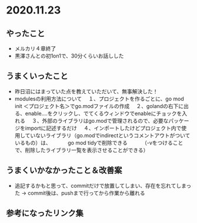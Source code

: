 # 2020.11.23

## やったこと

- メルカリ４章終了
- 黒澤さんとの初1on1で、30分くらいお話しした
 

## うまくいったこと

- 昨日沼にはまっていた点を教えていただいて、無事解決した！
- modulesの利用方法について
　１、プロジェクトを作るごとに、go mod init ＜プロジェクト名＞でgo.modファイルの作成
　２、golandの右下に出る、enable....をクリックし、でてくるウィンドウでenableにチョックを入れる
　３、外部のライブラリはgo.modで管理されるので、必要なパッケージをimportに記述するだけ
　４、インポートしたけどプロジェクト内で使用していないライブラリ（go.modでindirectというコメントアウトがついているもの）は、
　　　go mod tidyで削除できる
　　　（-vをつけることで、削除したライブラリ一覧を表示させることができる）


## うまくいかなかったこと＆改善案

- 追記するかもと思って、commitだけで放置してしまい、存在を忘れてしまった
 → commit後は、pushまで行ってから作業から離れる

## 参考になったリンク集
